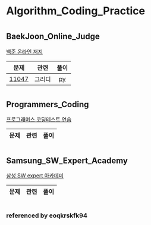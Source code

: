 # Algorithm_Coding_Practice
#
## BaekJoon_Online_Judge
[백준 온라인 저지](https://www.acmicpc.net/)

| 문제 | 관련 | 풀이 |  
| ------------- | ------------- |:-------------:|
| [11047](https://www.acmicpc.net/problem/11047) | 그리디 | [py](baekjoon_problems/11047.py)| 

#
#
## Programmers_Coding
[프로그래머스 코딩테스트 연습](https://programmers.co.kr/learn/challenges)

| 문제 | 관련 | 풀이 |  
| ------------- | ------------- |:-------------:|

#
#
## Samsung_SW_Expert_Academy
[삼성 SW expert 아카데미](https://swexpertacademy.com/main/main.do)

| 문제 | 관련 | 풀이 |  
| ------------- | ------------- |:-------------:|

#
#
### referenced by eoqkrskfk94
